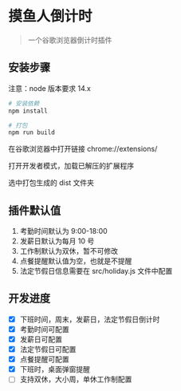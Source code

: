 # 摸鱼人倒计时

> 一个谷歌浏览器倒计时插件

## 安装步骤

注意：node 版本要求 14.x

```bash
# 安装依赖
npm install

# 打包
npm run build
```

在谷歌浏览器中打开链接 chrome://extensions/

打开开发者模式，加载已解压的扩展程序

选中打包生成的 dist 文件夹

## 插件默认值

1. 考勤时间默认为 9:00-18:00
2. 发薪日默认为每月 10 号
3. 工作制默认为双休，暂不可修改
4. 点餐提醒默认值为空，也就是不提醒
5. 法定节假日信息需要在 src/holiday.js 文件中配置

## 开发进度

- [x] 下班时间，周末，发薪日，法定节假日倒计时
- [x] 考勤时间可配置
- [x] 发薪日可配置
- [x] 法定节假日可配置
- [x] 点餐提醒可配置
- [x] 下班时，桌面弹窗提醒
- [ ] 支持双休，大小周，单休工作制配置
